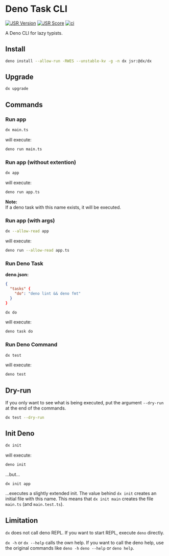 # Deno Task CLI

[![JSR Version](https://jsr.io/badges/@dx/dx)](https://jsr.io/@dx/dx)
[![JSR Score](https://jsr.io/badges/@dx/dx/score)](https://jsr.io/@dx/dx/score)
[![ci](https://github.com/thomas3577/dx/actions/workflows/deno.yml/badge.svg)](https://github.com/thomas3577/dx/actions/workflows/deno.yml)

A Deno CLI for lazy typists.

## Install

```bash
deno install --allow-run -RWES --unstable-kv -g -n dx jsr:@dx/dx
```

## Upgrade

```bash
dx upgrade
```

## Commands

### Run app

```bash
dx main.ts
```

will execute:

```bash
deno run main.ts
```

### Run app (without extention)

```bash
dx app
```

will execute:

```bash
deno run app.ts
```

**Note:**\
If a deno task with this name exists, it will be executed.

### Run app (with args)

```bash
dx --allow-read app
```

will execute:

```bash
deno run --allow-read app.ts
```

### Run Deno Task

**deno.json:**

```json
{
  "tasks" {
    "do": "deno lint && deno fmt"
  }
}
```

```bash
dx do
```

will execute:

```bash
deno task do
```

### Run Deno Command

```bash
dx test
```

will execute:

```bash
deno test
```

## Dry-run

If you only want to see what is being executed, put the argument `--dry-run` at the end of the commands.

```bash
dx test --dry-run
```

## Init Deno

```bash
dx init
```

will execute:

```bash
deno init
```

...but...

```bash
dx init app
```

...executes a slightly extended init. The value behind `dx init` creates an initial file with this name. This means that `dx init main` creates the file `main.ts` (and `main.test.ts`).

## Limitation

`dx` does not call deno REPL. If you want to start REPL, execute `deno` directly.

`dx -h` or `dx --help` calls the own help. If you want to call the deno help, use the original commands like `deno -h` `deno --help` or `deno help`.
